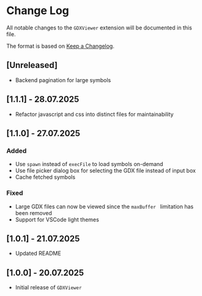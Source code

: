 # Change Log

All notable changes to the `GDXViewer` extension will be documented in this file.

The format is based on [Keep a Changelog](https://keepachangelog.com/en/1.1.0/).

## [Unreleased]

- Backend pagination for large symbols


## [1.1.1] - 28.07.2025

- Refactor javascript and css into distinct files for maintainability

## [1.1.0] - 27.07.2025

### Added

- Use `spawn` instead of `execFile` to load symbols on-demand
- Use file picker dialog box for selecting the GDX file instead of input box
- Cache fetched symbols

### Fixed

- Large GDX files can now be viewed since the `maxBuffer ` limitation has been removed
- Support for VSCode light themes

## [1.0.1] - 21.07.2025

- Updated README

## [1.0.0] - 20.07.2025

- Initial release of `GDXViewer`